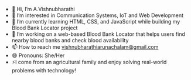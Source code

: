 - 👋 Hi, I’m A.Vishnubharathi 
- 👀 I’m interested in Communication Systems, IoT and Web Development
- 🌱 I’m currently learning HTML, CSS, and JavaScript while building my Blood Bank Locator project
- 💞️ I’m working on a web-based Blood Bank Locator that helps users find nearby blood banks and check blood availability
- 📫 How to reach me vishnubharathiarunachalam@gmail.com 
- 😄 Pronouns: She/Her
- ⚡I come from an agricultural family and enjoy solving real-world problems with technology! 

<!---
Vishnu031004/Vishnu031004 is a ✨ special ✨ repository because its `README.md` (this file) appears on your GitHub profile.
You can click the Preview link to take a look at your changes.
--->
